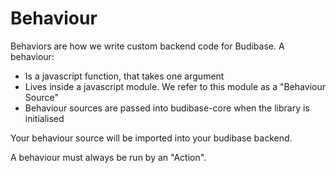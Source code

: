 # Behaviour

Behaviors are how we write custom backend code for Budibase. A behaviour:

* Is a javascript function, that takes one argument
* Lives inside a javascript module. We refer to this module as a "Behaviour Source"
* Behaviour sources are passed into budibase-core when the library is initialised

Your behaviour source will be imported into your budibase backend.

A behaviour must always be run by an "Action".

